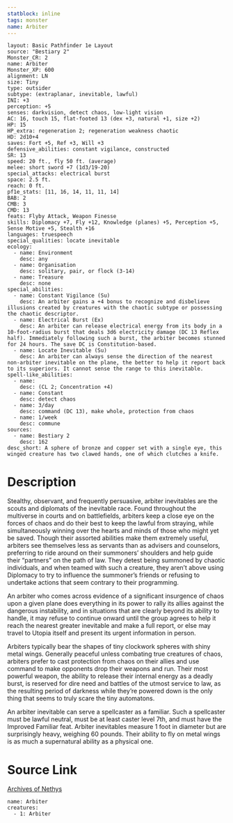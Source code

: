 ```yaml
---
statblock: inline
tags: monster
name: Arbiter
---
```

```statblock
layout: Basic Pathfinder 1e Layout
source: "Bestiary 2"
Monster_CR: 2
name: Arbiter
Monster_XP: 600
alignment: LN
size: Tiny
type: outsider
subtype: (extraplanar, inevitable, lawful)
INI: +3
perception: +5
senses: darkvision, detect chaos, low-light vision
AC: 16, touch 15, flat-footed 13 (dex +3, natural +1, size +2)
HP: 15
HP_extra: regeneration 2; regeneration weakness chaotic
HD: 2d10+4
saves: Fort +5, Ref +3, Will +3
defensive_abilities: constant vigilance, constructed
SR: 13
speed: 20 ft., fly 50 ft. (average)
melee: short sword +7 (1d3/19-20)
special_attacks: electrical burst
space: 2.5 ft.
reach: 0 ft.
pf1e_stats: [11, 16, 14, 11, 11, 14]
BAB: 2
CMB: 3
CMD: 13
feats: Flyby Attack, Weapon Finesse
skills: Diplomacy +7, Fly +12, Knowledge (planes) +5, Perception +5, Sense Motive +5, Stealth +16
languages: truespeech
special_qualities: locate inevitable
ecology:
  - name: Environment
    desc: any
  - name: Organisation
    desc: solitary, pair, or flock (3-14)
  - name: Treasure
    desc: none
special_abilities:
  - name: Constant Vigilance (Su)
    desc: An arbiter gains a +4 bonus to recognize and disbelieve illusions created by creatures with the chaotic subtype or possessing the chaotic descriptor.
  - name: Electrical Burst (Ex)
    desc: An arbiter can release electrical energy from its body in a 10-foot-radius burst that deals 3d6 electricity damage (DC 13 Reflex half). Immediately following such a burst, the arbiter becomes stunned for 24 hours. The save DC is Constitution-based.
  - name: Locate Inevitable (Su)
    desc: An arbiter can always sense the direction of the nearest non-arbiter inevitable on the plane, the better to help it report back to its superiors. It cannot sense the range to this inevitable.
spell-like_abilities:
  - name:
    desc: (CL 2; Concentration +4)
  - name: Constant
    desc: detect chaos
  - name: 3/day
    desc: command (DC 13), make whole, protection from chaos
  - name: 1/week
    desc: commune
sources:
  - name: Bestiary 2
    desc: 162
desc_short: A sphere of bronze and copper set with a single eye, this winged creature has two clawed hands, one of which clutches a knife.
```
# Description
Stealthy, observant, and frequently persuasive, arbiter inevitables are the scouts and diplomats of the inevitable race. Found throughout the multiverse in courts and on battlefields, arbiters keep a close eye on the forces of chaos and do their best to keep the lawful from straying, while simultaneously winning over the hearts and minds of those who might yet be saved. Though their assorted abilities make them extremely useful, arbiters see themselves less as servants than as advisers and counselors, preferring to ride around on their summoners’ shoulders and help guide their “partners” on the path of law. They detest being summoned by chaotic individuals, and when teamed with such a creature, they aren’t above using Diplomacy to try to influence the summoner’s friends or refusing to undertake actions that seem contrary to their programming.

An arbiter who comes across evidence of a significant insurgence of chaos upon a given plane does everything in its power to rally its allies against the dangerous instability, and in situations that are clearly beyond its ability to handle, it may refuse to continue onward until the group agrees to help it reach the nearest greater inevitable and make a full report, or else may travel to Utopia itself and present its urgent information in person.

Arbiters typically bear the shapes of tiny clockwork spheres with shiny metal wings. Generally peaceful unless combating true creatures of chaos, arbiters prefer to cast protection from chaos on their allies and use command to make opponents drop their weapons and run. Their most powerful weapon, the ability to release their internal energy as a deadly burst, is reserved for dire need and battles of the utmost service to law, as the resulting period of darkness while they’re powered down is the only thing that seems to truly scare the tiny automatons.

An arbiter inevitable can serve a spellcaster as a familiar. Such a spellcaster must be lawful neutral, must be at least caster level 7th, and must have the Improved Familiar feat. Arbiter inevitables measure 1 foot in diameter but are surprisingly heavy, weighing 60 pounds. Their ability to fly on metal wings is as much a supernatural ability as a physical one.
# Source Link
[Archives of Nethys](https://aonprd.com/MonsterDisplay.aspx?ItemName=Arbiter)
```encounter-table
name: Arbiter
creatures:
  - 1: Arbiter
```
